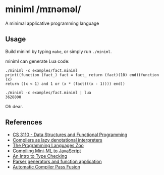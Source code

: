 miniml /mɪnəməl/
================

A minimal applicative programming language

Usage
-----

Build miniml by typing `make`, or simply run `./miniml`.

miniml can generate Lua code:

```
./miniml -c examples/fact.miniml
print((function (fact_) fact = fact_ return (fact)(10) end)(function (x)
return ((x < 1) and 1 or (x * (fact)((x - 1)))) end))

./miniml -c examples/fact.miniml | lua
3628800
```

Oh dear.

References
----------

- [CS 3110 - Data Structures and Functional Programming](http://www.cs.cornell.edu/courses/cs3110/2015fa)
- [Compilers as lazy denotational interpreters](http://researchblogs.cs.bham.ac.uk/thelablunch/2016/01/compilers-as-lazy-denotational-interpreters)
- [The Programming Languages Zoo](https://github.com/andrejbauer/plzoo)
- [Compiling Mini-ML to JavaScript](http://www.lexicallyscoped.com/2015/06/28/miniml-compiler-to-js.html)
- [An Intro to Type Checking](https://mukulrathi.netlify.app/create-your-own-programming-language/intro-to-type-checking)
- [Parser generators and function application](https://ptival.github.io/2017/05/16/parser-generators-and-function-application)
- [Automatic Compiler Pass Fusion](https://keleshev.com/automatic-compiler-pass-fusion)
